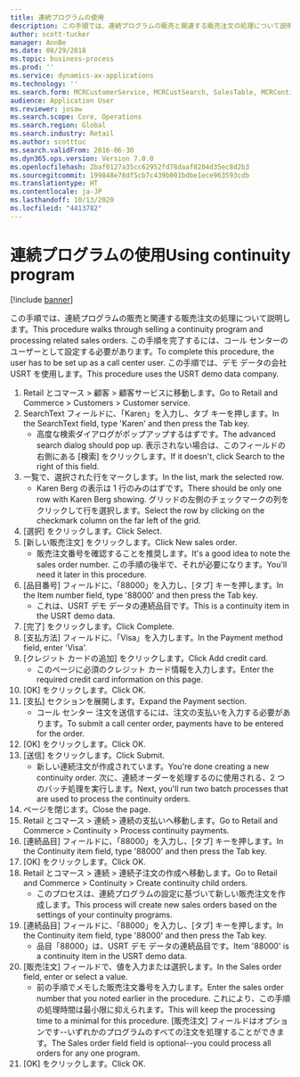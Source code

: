 ```yaml
---
title: 連続プログラムの使用
description: この手順では、連続プログラムの販売と関連する販売注文の処理について説明します。
author: scott-tucker
manager: AnnBe
ms.date: 08/29/2018
ms.topic: business-process
ms.prod: ''
ms.service: dynamics-ax-applications
ms.technology: ''
ms.search.form: MCRCustomerService, MCRCustSearch, SalesTable, MCRContinuityCustInfo, MCRCustPaymLookup, CreditCardTokenization, CreditCardLookup, MCRSalesOrderRecap
audience: Application User
ms.reviewer: josaw
ms.search.scope: Core, Operations
ms.search.region: Global
ms.search.industry: Retail
ms.author: scotttuc
ms.search.validFrom: 2016-06-30
ms.dyn365.ops.version: Version 7.0.0
ms.openlocfilehash: 2baf0127a35cc62952fd78daaf8204d35ec8d2b3
ms.sourcegitcommit: 199848e78df5cb7c439b001bdbe1ece963593cdb
ms.translationtype: HT
ms.contentlocale: ja-JP
ms.lasthandoff: 10/13/2020
ms.locfileid: "4413782"
---
```

# <a name="using-continuity-program"></a><span data-ttu-id="f5f01-103">連続プログラムの使用</span><span class="sxs-lookup"><span data-stu-id="f5f01-103">Using continuity program</span></span>

[!include [banner](../includes/banner.md)]

<span data-ttu-id="f5f01-104">この手順では、連続プログラムの販売と関連する販売注文の処理について説明します。</span><span class="sxs-lookup"><span data-stu-id="f5f01-104">This procedure walks through selling a continuity program and processing related sales orders.</span></span> <span data-ttu-id="f5f01-105">この手順を完了するには、コール センターのユーザーとして設定する必要があります。</span><span class="sxs-lookup"><span data-stu-id="f5f01-105">To complete this procedure, the user has to be set up as a call center user.</span></span> <span data-ttu-id="f5f01-106">この手順では、デモ データの会社 USRT を使用します。</span><span class="sxs-lookup"><span data-stu-id="f5f01-106">This procedure uses the USRT demo data company.</span></span>

1. <span data-ttu-id="f5f01-107">Retail とコマース > 顧客 > 顧客サービスに移動します。</span><span class="sxs-lookup"><span data-stu-id="f5f01-107">Go to Retail and Commerce > Customers > Customer service.</span></span>
2. <span data-ttu-id="f5f01-108">SearchText フィールドに、「Karen」を入力し、タブ キーを押します。</span><span class="sxs-lookup"><span data-stu-id="f5f01-108">In the SearchText field, type 'Karen' and then press the Tab key.</span></span>
    * <span data-ttu-id="f5f01-109">高度な検索ダイアログがポップアップするはずです。</span><span class="sxs-lookup"><span data-stu-id="f5f01-109">The advanced search dialog should pop up.</span></span> <span data-ttu-id="f5f01-110">表示されない場合は、このフィールドの右側にある [検索] をクリックします。</span><span class="sxs-lookup"><span data-stu-id="f5f01-110">If it doesn't, click Search to the right of this field.</span></span>  
3. <span data-ttu-id="f5f01-111">一覧で、選択された行をマークします。</span><span class="sxs-lookup"><span data-stu-id="f5f01-111">In the list, mark the selected row.</span></span>
    * <span data-ttu-id="f5f01-112">Karen Berg の表示は 1 行のみのはずです。</span><span class="sxs-lookup"><span data-stu-id="f5f01-112">There should be only one row with Karen Berg showing.</span></span> <span data-ttu-id="f5f01-113">グリッドの左側のチェックマークの列をクリックして行を選択します。</span><span class="sxs-lookup"><span data-stu-id="f5f01-113">Select the row by clicking on the checkmark column on the far left of the grid.</span></span>  
4. <span data-ttu-id="f5f01-114">[選択] をクリックします。</span><span class="sxs-lookup"><span data-stu-id="f5f01-114">Click Select.</span></span>
5. <span data-ttu-id="f5f01-115">[新しい販売注文] をクリックします。</span><span class="sxs-lookup"><span data-stu-id="f5f01-115">Click New sales order.</span></span>
    * <span data-ttu-id="f5f01-116">販売注文番号を確認することを推奨します。</span><span class="sxs-lookup"><span data-stu-id="f5f01-116">It's a good idea to note the sales order number.</span></span> <span data-ttu-id="f5f01-117">この手順の後半で、それが必要になります。</span><span class="sxs-lookup"><span data-stu-id="f5f01-117">You'll need it later in this procedure.</span></span>  
6. <span data-ttu-id="f5f01-118">[品目番号] フィールドに、「88000」を入力し、[タブ] キーを押します。</span><span class="sxs-lookup"><span data-stu-id="f5f01-118">In the Item number field, type '88000' and then press the Tab key.</span></span>
    * <span data-ttu-id="f5f01-119">これは、USRT デモ データの連続品目です。</span><span class="sxs-lookup"><span data-stu-id="f5f01-119">This is a continuity item in the USRT demo data.</span></span>  
7. <span data-ttu-id="f5f01-120">[完了] をクリックします。</span><span class="sxs-lookup"><span data-stu-id="f5f01-120">Click Complete.</span></span>
8. <span data-ttu-id="f5f01-121">[支払方法] フィールドに、「Visa」を入力します。</span><span class="sxs-lookup"><span data-stu-id="f5f01-121">In the Payment method field, enter 'Visa'.</span></span>
9. <span data-ttu-id="f5f01-122">[クレジット カードの追加] をクリックします。</span><span class="sxs-lookup"><span data-stu-id="f5f01-122">Click Add credit card.</span></span>
    * <span data-ttu-id="f5f01-123">このページに必須のクレジット カード情報を入力します。</span><span class="sxs-lookup"><span data-stu-id="f5f01-123">Enter the required credit card information on this page.</span></span>  
10. <span data-ttu-id="f5f01-124">[OK] をクリックします。</span><span class="sxs-lookup"><span data-stu-id="f5f01-124">Click OK.</span></span>
11. <span data-ttu-id="f5f01-125">[支払] セクションを展開します。</span><span class="sxs-lookup"><span data-stu-id="f5f01-125">Expand the Payment section.</span></span>
    * <span data-ttu-id="f5f01-126">コール センター 注文を送信するには、注文の支払いを入力する必要があります。</span><span class="sxs-lookup"><span data-stu-id="f5f01-126">To submit a call center order, payments have to be entered for the order.</span></span>  
12. <span data-ttu-id="f5f01-127">[OK] をクリックします。</span><span class="sxs-lookup"><span data-stu-id="f5f01-127">Click OK.</span></span>
13. <span data-ttu-id="f5f01-128">[送信] をクリックします。</span><span class="sxs-lookup"><span data-stu-id="f5f01-128">Click Submit.</span></span>
    * <span data-ttu-id="f5f01-129">新しい連続注文が作成されています。</span><span class="sxs-lookup"><span data-stu-id="f5f01-129">You're done creating a new continuity order.</span></span> <span data-ttu-id="f5f01-130">次に、連続オーダーを処理するのに使用される、2 つのバッチ処理を実行します。</span><span class="sxs-lookup"><span data-stu-id="f5f01-130">Next, you'll run two batch processes that are used to process the continuity orders.</span></span>  
14. <span data-ttu-id="f5f01-131">ページを閉じます。</span><span class="sxs-lookup"><span data-stu-id="f5f01-131">Close the page.</span></span>
15. <span data-ttu-id="f5f01-132">Retail とコマース > 連続 > 連続の支払いへ移動します。</span><span class="sxs-lookup"><span data-stu-id="f5f01-132">Go to Retail and Commerce > Continuity > Process continuity payments.</span></span>
16. <span data-ttu-id="f5f01-133">[連続品目] フィールドに、「88000」を入力し、[タブ] キーを押します。</span><span class="sxs-lookup"><span data-stu-id="f5f01-133">In the Continuity item field, type '88000' and then press the Tab key.</span></span>
17. <span data-ttu-id="f5f01-134">[OK] をクリックします。</span><span class="sxs-lookup"><span data-stu-id="f5f01-134">Click OK.</span></span>
18. <span data-ttu-id="f5f01-135">Retail とコマース > 連続 > 連続子注文の作成へ移動します。</span><span class="sxs-lookup"><span data-stu-id="f5f01-135">Go to Retail and Commerce > Continuity > Create continuity child orders.</span></span>
    * <span data-ttu-id="f5f01-136">このプロセスは、連続プログラムの設定に基づいて新しい販売注文を作成します。</span><span class="sxs-lookup"><span data-stu-id="f5f01-136">This process will create new sales orders based on the settings of your continuity programs.</span></span>  
19. <span data-ttu-id="f5f01-137">[連続品目] フィールドに、「88000」を入力し、[タブ] キーを押します。</span><span class="sxs-lookup"><span data-stu-id="f5f01-137">In the Continuity item field, type '88000' and then press the Tab key.</span></span>
    * <span data-ttu-id="f5f01-138">品目「88000」は、USRT デモ データの連続品目です。</span><span class="sxs-lookup"><span data-stu-id="f5f01-138">Item '88000' is a continuity item in the USRT demo data.</span></span>  
20. <span data-ttu-id="f5f01-139">[販売注文] フィールドで、値を入力または選択します。</span><span class="sxs-lookup"><span data-stu-id="f5f01-139">In the Sales order field, enter or select a value.</span></span>
    * <span data-ttu-id="f5f01-140">前の手順でメモした販売注文番号を入力します。</span><span class="sxs-lookup"><span data-stu-id="f5f01-140">Enter the sales order number that you noted earlier in the procedure.</span></span> <span data-ttu-id="f5f01-141">これにより、この手順の処理時間は最小限に抑えられます。</span><span class="sxs-lookup"><span data-stu-id="f5f01-141">This will keep the processing time to a minimal for this procedure.</span></span> <span data-ttu-id="f5f01-142">[販売注文] フィールドはオプションです--いずれかのプログラムのすべての注文を処理することができます。</span><span class="sxs-lookup"><span data-stu-id="f5f01-142">The Sales order field field is optional--you could process all orders for any one program.</span></span>  
21. <span data-ttu-id="f5f01-143">[OK] をクリックします。</span><span class="sxs-lookup"><span data-stu-id="f5f01-143">Click OK.</span></span>

